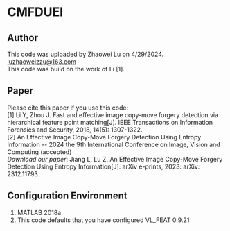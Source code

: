 # **CMFDUEI**
## Author
This code was uploaded by Zhaowei Lu on 4/29/2024.
<br /> luzhaoweizzu@163.com
<br /> This code was build on the work of Li [1].

## Paper
Please cite this paper if you use this code:
<br />[1] Li Y, Zhou J. Fast and effective image copy-move forgery detection via hierarchical feature point matching[J]. IEEE Transactions on Information Forensics and Security, 2018, 14(5): 1307-1322.
<br />[2] An Effective Image Copy-Move Forgery Detection Using Entropy Information -- 2024 the 9th International Conference on Image, Vision and Computing (accepted)
<br />*Download our paper*: Jiang L, Lu Z. An Effective Image Copy-Move Forgery Detection Using Entropy Information[J]. arXiv e-prints, 2023: arXiv: 2312.11793.
## Configuration Environment
1. MATLAB 2018a
2. This code defaults that you have configured VL_FEAT 0.9.21
